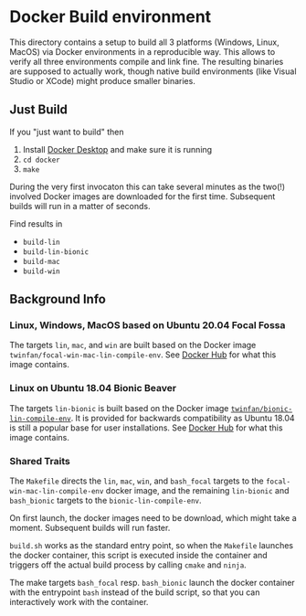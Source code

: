 # Docker Build environment

This directory contains a setup to build all 3 platforms
(Windows, Linux, MacOS) via Docker environments in a
reproducible way. This allows to verify all three environments
compile and link fine. The resulting binaries are supposed
to actually work, though native build environments
(like Visual Studio or XCode) might produce smaller binaries.

## Just Build

If you "just want to build" then

1. Install [Docker Desktop](https://www.docker.com/products/docker-desktop)
   and make sure it is running
2. `cd docker`
3. `make`

During the very first invocaton this can take several minutes
as the two(!) involved Docker images are downloaded for the first time.
Subsequent builds will run in a matter of seconds.

Find results in

- `build-lin`
- `build-lin-bionic`
- `build-mac`
- `build-win`

## Background Info

### Linux, Windows, MacOS based on Ubuntu 20.04 Focal Fossa

The targets `lin`, `mac`, and `win` are built based on
the Docker image `twinfan/focal-win-mac-lin-compile-env`.
See [Docker Hub](https://hub.docker.com/repository/docker/twinfan/focal-win-mac-lin-compile-env)
for what this image contains.

### Linux on Ubuntu 18.04 Bionic Beaver

The targets `lin-bionic` is built based on the Docker image
[`twinfan/bionic-lin-compile-env`](https://hub.docker.com/r/twinfan/bionic-lin-compile-env). It is provided for backwards compatibility
as Ubuntu 18.04 is still a popular base for user installations.
See [Docker Hub](https://hub.docker.com/repository/docker/twinfan/bionic-lin-compile-env)
for what this image contains.

### Shared Traits

The `Makefile` directs the `lin`, `mac`, `win`, and `bash_focal` targets
to the `focal-win-mac-lin-compile-env` docker image, and the remaining
`lin-bionic` and `bash_bionic` targets to the `bionic-lin-compile-env`.

On first launch, the docker images need to be download, which might take a moment.
Subsequent builds will run faster.

`build.sh` works as the standard entry point, so when the `Makefile`
launches the docker container, this script is executed inside the
container and triggers off the actual build process by calling `cmake`
and `ninja`.

The make targets `bash_focal` resp. `bash_bionic` launch the docker
container with the entrypoint `bash` instead of the build script,
so that you can interactively work with the container.
